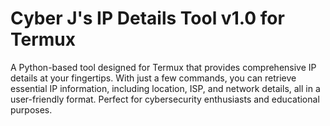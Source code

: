 # Cyber J's IP Details Tool v1.0 for Termux
A Python-based tool designed for Termux that provides comprehensive IP details at your fingertips. With just a few commands, you can retrieve essential IP information, including location, ISP, and network details, all in a user-friendly format. Perfect for cybersecurity enthusiasts and educational purposes.
